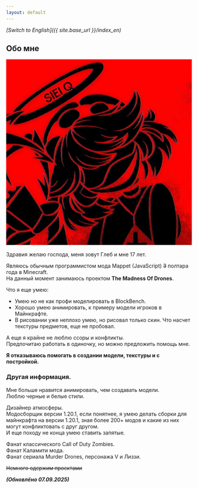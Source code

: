 ```yaml
---
layout: default
---
```


*[Switch to English]({{ site.base_url }}/index_en)*

## Обо мне

<img class="profile-picture" src="glebun08.jpg">

Здравия желаю господа, меня зовут Глеб и мне 17 лет.

Являюсь обычным программистом мода Mappet (JavaScript) ~~3~~ полтара года в Minecraft.  
На данный момент занимаюсь проектом **The Madness Of Drones**.  

Что я еще умею:
* Умею но не как профи моделировать в BlockBench.
* Хорошо умею анимировать, к примеру модели игроков в Майнкрафте.
* В рисовании уже неплохо умею, но рисовал только скин. Что насчет текстуры предметов, еще не пробовал. 

А еще я крайне не люблю ссоры и конфликты.  
Предпочитаю работать в одиночку, но можно предложить помощь мне.

**Я отказываюсь помогать в создании модели, текстуры и с постройкой.**

### Другая информация. 

Мне больше нравится анимировать, чем создавать модели.  
Люблю черные и белые стили.

Дизайнер атмосферы.  
Модосборщик версии 1.20.1, если понятнее, я умею делать сборки для майнкрафта на версии 1.20.1, зная более 200+ модов и какие из них могут конфликтовать с друг другом.  
И еще походу не конца умею ставить запятые.  

Фанат классического Call of Duty Zombies.  
Фанат Каламити мода.  
Фанат сериала Murder Drones, персонажа V и Лиззи.

~~Немного одержим проектами~~





***(Обновлёно 07.09.2025)***  
